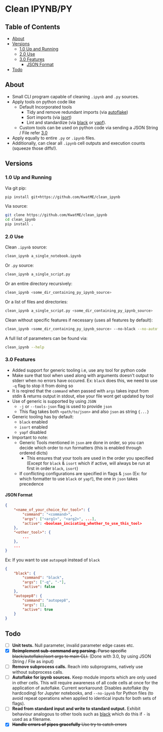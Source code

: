# Clean IPYNB/PY <!-- omit in toc -->

## Table of Contents <!-- omit in toc -->
- [About](#About)
- [Versions](#Versions)
  - [1.0 Up and Running](#10-Up-and-Running)
  - [2.0 Use](#20-Use)
  - [3.0 Features](#30-Features)
    - [JSON Format](#JSON-Format)
- [Todo](#Todo)

## About

- Small CLI program capable of cleaning ```.ipynb``` and ```.py``` sources. 
- Apply tools on python code like
  - Default Incorporated tools
    - Tidy and remove redundant imports (via [autoflake](https://github.com/myint/autoflake))
    - Sort imports (via [isort](https://github.com/timothycrosley/isort))
    - Lint and standardize (via [black](https://github.com/ambv/black) or [yapf](https://github.com/google/yapf)).
  - Custom tools can be used on python code via sending a JSON String / File refer [3.0](#30-Features) 
- Apply equally to entire ```.py``` or ```.ipynb``` files. 
- Additionally, can clear all ```.ipynb``` cell outputs and execution counts (squeeze those diffs!).

## Versions

### 1.0 Up and Running
Via git pip:
```bash
pip install git+https://github.com/KwatME/clean_ipynb
```

Via source:
```bash
git clone https://github.com/KwatME/clean_ipynb
cd clean_ipynb
pip install .
```

### 2.0 Use
Clean ```.ipynb``` source:
```bash
clean_ipynb a_single_notebook.ipynb
```

Or ```.py``` source:
```bash
clean_ipynb a_single_script.py
```

Or an entire directory recursively:
```bash
clean_ipynb <some_dir_containing_py_ipynb_source>
```

Or a list of files and directories:
```bash
clean_ipynb a_single_script.py <some_dir_containing_py_ipynb_source>
```

Clean without specific features if necessary (uses all features by default):
```bash
clean_ipynb <some_dir_containing_py_ipynb_source> --no-black --no-autoflake
```

A full list of parameters can be found via:
```bash
clean_ipynb --help
```

### 3.0 Features

- Added support for generic tooling i.e, use any tool for python code 
- Make sure that tool when used along with arguments doesn't output to stderr when no errors have occured. Ex: `black` does this, we need to use `-q` flag to stop it from doing so
- It is reqired that the `command` when passed with `args` takes input from stdin & returns output in stdout, else your file wont get updated by tool
- Use of generic is supported by using `JSON`
  - `-j` or `--tools-json` flag is used to provide `json`
  - This flag takes both `<path/to/json>` and also `json` as string `{...}`
- Generic tooling has by default:
  - `black` enabled
  - `isort` enabled
  - `yapf` disabled
- Important to note:
  - Generic Tools mentioned in `json` are done in order, so you can decide which order to run formatters (this is enabled through ordered dicts)
    - This ensures that your tools are used in the order you specified (Except for `black` & `isort` which if active, will always be run at first in order `black`, `isort`)
  - If conflicting configurations are specified in flags & `json` (Ex: for which formatter to use `black` or `yapf`), the one in `json` takes precedence

#### JSON Format

```json
{
    "<name_of_your_choice_for_tool>": {
        "command": "<command>",
        "args": ["<arg1>", "<arg2>", ...],
        "active": <boolean_incicating_whether_to_use_this_tool>
    }, 
    "<other_tool>": {
        ...
    }, 
    ...
}
```

Ex: If you want to use `autopep8` instead of `black`
```json
{
    "black": {
        "command": "black",
        "args": ["-q", "-"],
        "active": false
    },
    "autopep8": {
        "command": "autopep8",
        "args": [],
        "active": true
    }
}
```

## Todo
- [ ] **Unit tests.** Null parameter, invalid parameter edge cases etc.
- [x] ~~**Reimplement sub-command arg parsing.** Parse specific black/autoflake/isort args to main CLI.~~ (Done with 3.0, by using JSON String / File as input)
- [ ] **Remove subprocess calls.** Reach into subprograms, natively use without subprocess calls.
- [ ] **Autoflake for ipynb sources.** Keep module imports which are only used in other cells. This will require awareness of all code cells at once for the application of autoflake. Current workaround: Disables autoflake (by hardcoding) for Jupyter notebooks, and `--no-ipynb` for Python files (to avoid repeat operations when applied to identical inputs for both sets of flags).
- [ ] **Read from standard input and write to standard output.** Exhibit behaviour analogous to other tools such as [black](https://github.com/ambv/black) which do this if `-` is used as a filename.
- [x] ~~**Handle errors of pipes gracefully** Use try to catch errors~~
